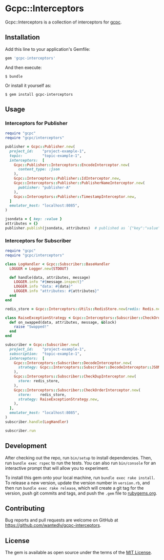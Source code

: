 # Gcpc::Interceptors

Gcpc::Interceptors is a collection of interceptors for [gcpc](https://github.com/wantedly/gcpc).

## Installation

Add this line to your application's Gemfile:

```ruby
gem 'gcpc-interceptors'
```

And then execute:

    $ bundle

Or install it yourself as:

    $ gem install gcpc-interceptors

## Usage

### Interceptors for Publisher

```ruby
require "gcpc"
require "gcpc/interceptors"

publisher = Gcpc::Publisher.new(
  project_id:    "project-example-1",
  topic:         "topic-example-1",
  interceptors:  [
    Gcpc::Publisher::Interceptors::EncodeInterceptor.new(
      content_type: :json
    ),
    Gcpc::Interceptors::Publisher::IdInterceptor.new,
    Gcpc::Interceptors::Publisher::PublisherNameInterceptor.new(
      publisher: "publisher-A"
    ),
    Gcpc::Interceptors::Publisher::TimestampInterceptor.new,
  ]
  emulator_host: "localhost:8085",
)

jsondata = { key: :value }
attributes = {}
publisher.publish(jsondata, attributes)  # published as `{"key":"value"}`, {"published_by":"publisher-A","published_at":"2019-03-01T00:00:00+00:00"}
```

### Interceptors for Subscriber

```ruby
require "gcpc"
require "gcpc/interceptors"

class LogHandler < Gcpc::Subscriber::BaseHandler
  LOGGER = Logger.new(STDOUT)

  def handle(data, attributes, message)
    LOGGER.info "#{message.inspect}"
    LOGGER.info "data: #{data}"
    LOGGER.info "attributes: #{attributes}"
  end
end

redis_store = Gcpc::Interceptors::Utils::RedisStore.new(redis: Redis.new(ENV["REDIS_URL"]))

class RaiseExceptionStrategy < Gcpc::Interceptors::Subscriber::CheckOrderInterceptor::BaseStrategy
  def on_swapped(data, attributes, message, &block)
    raise "Swapped!"
  end
end

subscriber = Gcpc::Subscriber.new(
  project_id:    "project-example-1",
  subscription:  "topic-example-1",
  interceptors:  [
    Gcpc::Interceptors::Subscriber::DecodeInterceptor.new(
      strategy: Gcpc::Interceptors::Subscriber::DecodeInterceptor::JSONStrategy.new,
    ),
    Gcpc::Interceptors::Subscriber::CheckDupInterceptor.new(
      store: redis_store,
    ),
    Gcpc::Interceptors::Subscriber::CheckOrderInterceptor.new(
      store:    redis_store,
      strategy: RaiseExceptionStrategy.new,
    ),
  ],
  emulator_host: "localhost:8085",
)
subscriber.handle(LogHandler)

subscriber.run
```

## Development

After checking out the repo, run `bin/setup` to install dependencies. Then, run `bundle exec rspec` to run the tests. You can also run `bin/console` for an interactive prompt that will allow you to experiment.

To install this gem onto your local machine, run `bundle exec rake install`. To release a new version, update the version number in `version.rb`, and then run `bundle exec rake release`, which will create a git tag for the version, push git commits and tags, and push the `.gem` file to [rubygems.org](https://rubygems.org).

## Contributing

Bug reports and pull requests are welcome on GitHub at https://github.com/wantedly/gcpc-interceptors.

## License

The gem is available as open source under the terms of the [MIT License](https://opensource.org/licenses/MIT).
